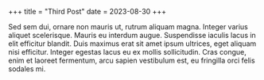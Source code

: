 +++
title = "Third Post"
date = 2023-08-30
+++

Sed sem dui, ornare non mauris ut, rutrum aliquam magna. Integer varius aliquet scelerisque. Mauris eu interdum augue. Suspendisse iaculis lacus in elit efficitur blandit. Duis maximus erat sit amet ipsum ultrices, eget aliquam nisi efficitur. Integer egestas lacus eu ex mollis sollicitudin. Cras congue, enim et laoreet fermentum, arcu sapien vestibulum est, eu fringilla orci felis sodales mi.
